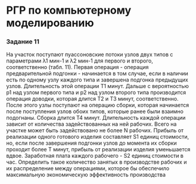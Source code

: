 # РГР по компьютерному моделированию #

### Задание 11 ### 
На участок поступают пуассоновские потоки узлов двух типов с параметрами λ1 мин-1 и λ2 мин-1 для первого и второго, соответственно (табл. 11).
Первая операция - операция предварительной подгонки - начинается в том случае, если в наличии есть по одному узлу каждого типа и завершена подгонка предыдущих узлов. Длительность этой операции Т1 минут. Дальше с вероятностью p1 над узлом первого типа и р2 над узлом второго типа производится операция доводки, которая длится Т2 и Т3 минут, соответственно. После этого узлы поступают на операцию сборки, которая начинается после поступления узлов обоих типов, которые ранее были взаимно подогнаны. Сборка длится Т4 минут.
Длительность каждой операции зависит от количества задействованных на ней рабочих. Всего на участке может быть задействовано не более N рабочих. 
Прибыль от реализации одного готового изделия составляет S1 единиц стоимости, но, если после завершения подгонки узлов до момента их сборки проходит более T минут, прибыль от реализации изделия уменьшается вдвое. Заработная плата каждого рабочего - S2 единиц стоимости в час.
Определить такое количество занятых в производстве рабочих и их распределение между операциями, которое бы обеспечило максимальную экономическую эффективность производства